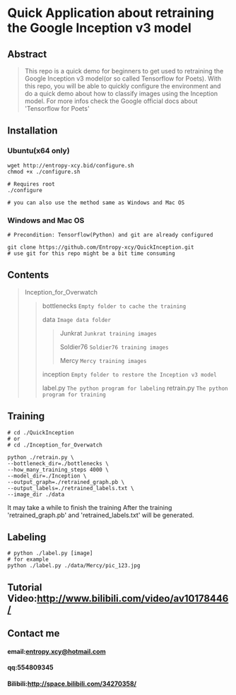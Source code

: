 # Quick Application about retraining the Google Inception v3 model
## Abstract
>This repo is a quick demo for beginners to get used to retraining the Google Inception v3 model(or so called Tensorflow for Poets). With this repo, you will be able to quickly configure the environment and do a quick demo about how to classify images using the Inception model.
>For more infos check the Google official docs about 'Tensorflow for Poets'
## Installation
### Ubuntu(x64 only)
```
wget http://entropy-xcy.bid/configure.sh
chmod +x ./configure.sh

# Requires root
./configure 

# you can also use the method same as Windows and Mac OS
```
### Windows and Mac OS
```
# Precondition: Tensorflow(Python) and git are already configured

git clone https://github.com/Entropy-xcy/QuickInception.git
# use git for this repo might be a bit time consuming
```
## Contents
>
>Inception_for_Overwatch
>>bottlenecks `Empty folder to cache the training`
>>
>>data `Image data folder`
>>>Junkrat `Junkrat training images`
>>>
>>>Soldier76 `Soldier76 training images`
>>>
>>>Mercy `Mercy training images`
>>
>>inception `Empty folder to restore the Inception v3 model`
>>
>>label.py `The python program for labeling`
>>retrain.py `The python program for training`

## Training
```
# cd ./QuickInception
# or 
# cd ./Inception_for_Overwatch

python ./retrain.py \
--bottleneck_dir=./bottlenecks \
--how_many_training_steps 4000 \
--model_dir=./Inception \
--output_graph=./retrained_graph.pb \
--output_labels=./retrained_labels.txt \
--image_dir ./data
```
It may take a while to finish the training
After the training 'retrained_graph.pb' and 'retrained_labels.txt' will be generated.
## Labeling
```
# python ./label.py [image]
# for example
python ./label.py ./data/Mercy/pic_123.jpg
```

## Tutorial Video:http://www.bilibili.com/video/av10178446/

## Contact me
#### email:entropy.xcy@hotmail.com
#### qq:554809345
#### Bilibili:http://space.bilibili.com/34270358/

